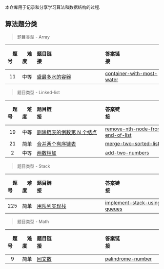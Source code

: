 本仓库用于记录和分享学习算法和数据结构的过程.

## 算法题分类


> 题目类型 - Array

| &emsp;题号&emsp; | &emsp;难度&emsp; | 题目链接&emsp;&emsp;&emsp;&emsp;&emsp;&emsp;&emsp;&emsp;&emsp;&emsp;&emsp;&emsp;|答案链接&emsp;&emsp;&emsp;&emsp;&emsp;&emsp;&emsp;&emsp;&emsp;&emsp;&emsp;&emsp;| 红黑豆 |
| :--: | :--: | :----------------------------------------------------------- |:----------------------------------------------------------- | :------: |
|  11  | 中等 | [盛最多水的容器](https://leetcode-cn.com/problems/container-with-most-water/) | [container-with-most-water](https://github.com/byteHulk/internalSkill/blob/main/src/_build/container-with-most-water.md)                                                             |    🔴    |


> 题目类型 - Linked-list

| &emsp;题号&emsp; | &emsp;难度&emsp; | 题目链接&emsp;&emsp;&emsp;&emsp;&emsp;&emsp;&emsp;&emsp;&emsp;&emsp;&emsp;&emsp;|答案链接&emsp;&emsp;&emsp;&emsp;&emsp;&emsp;&emsp;&emsp;&emsp;&emsp;&emsp;&emsp;| 红黑豆 |
| :--: | :--: | :----------------------------------------------------------- |:----------------------------------------------------------- | :------: |
|  19  | 中等 | [删除链表的倒数第 N 个结点](https://leetcode-cn.com/problems/remove-nth-node-from-end-of-list/) | [remove-nth-node-from-end-of-list](https://github.com/byteHulk/internalSkill/blob/main/src/_build/remove-nth-node-from-end-of-list.md)                                                             |    🔴    |
|  21  | 简单 | [合并两个有序链表](https://leetcode-cn.com/problems/merge-two-sorted-lists/) | [merge-two-sorted-lists](https://github.com/byteHulk/internalSkill/blob/main/src/_build/merge-two-sorted-lists.md)                                                             |    🔴    |
|  2  | 中等 | [两数相加](https://leetcode-cn.com/problems/add-two-numbers/) | [add-two-numbers](https://github.com/byteHulk/internalSkill/blob/main/src/_build/add-two-numbers.md)                                                             |    🔴    |


> 题目类型 - Stack

| &emsp;题号&emsp; | &emsp;难度&emsp; | 题目链接&emsp;&emsp;&emsp;&emsp;&emsp;&emsp;&emsp;&emsp;&emsp;&emsp;&emsp;&emsp;|答案链接&emsp;&emsp;&emsp;&emsp;&emsp;&emsp;&emsp;&emsp;&emsp;&emsp;&emsp;&emsp;| 红黑豆 |
| :--: | :--: | :----------------------------------------------------------- |:----------------------------------------------------------- | :------: |
|  225  | 简单 | [用队列实现栈](https://leetcode-cn.com/problems/implement-stack-using-queues/) | [implement-stack-using-queues](https://github.com/byteHulk/internalSkill/blob/main/src/_build/implement-stack-using-queues.md)                                                             |    🔴    |


> 题目类型 - Math

| &emsp;题号&emsp; | &emsp;难度&emsp; | 题目链接&emsp;&emsp;&emsp;&emsp;&emsp;&emsp;&emsp;&emsp;&emsp;&emsp;&emsp;&emsp;|答案链接&emsp;&emsp;&emsp;&emsp;&emsp;&emsp;&emsp;&emsp;&emsp;&emsp;&emsp;&emsp;| 红黑豆 |
| :--: | :--: | :----------------------------------------------------------- |:----------------------------------------------------------- | :------: |
|  9  | 简单 | [回文数](https://leetcode-cn.com/problems/palindrome-number/) | [palindrome-number](https://github.com/byteHulk/internalSkill/blob/main/src/_build/palindrome-number.md)                                                             |    🔴    |

